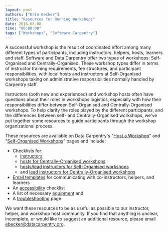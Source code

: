 ```yaml
---
layout: post
authors: ["Erin Becker"]
title: "Resources for Running Workshops"
date: 2016-08-08
time: "00:08:00"
tags: ["Workshops", "Software Carpentry"]
---
```


A successful workshop is the result of coordinated effort among many different types of participants,
including instructors, helpers, hosts, learners and staff.
Software and Data Carpentry offer two types of workshops:
Self-Organised and Centrally-Organised.
These workshop types differ in terms of instructor training requirements,
fee structures,
and participant responsibilities,
with local hosts and instructors at Self-Organised workshops taking on administrative responsibilities
normally handled by Carpentry staff.  

Instructors (both new and experienced) and workshop hosts
often have questions about their roles in workshops logistics,
especially with how their responsibilities differ
between Self-Organised and Centrally-Organised workshops.
To help clarify the roles played by the different participants,
and the differences between self- and Centrally-Organised workshops,
we've put together some resources
to guide participants through the workshop organizational process.  

These resources are available on Data Carpentry's
"[Host a Workshop]({{site.dc_url}}/workshops-host/)"
and "[Self-Organised Workshops]({{site.dc_url}}/self-organized-workshops/)" pages
and include:  

- Checklists for:  
    - [instructors]({{site.dc_url}}/instructor-checklist/)  
    - [hosts for Centrally-Organised workshops]({{site.dc_url}}/host-checklist/)
    - [hosts/lead instructors for Self-Organised workshops]({{site.dc_url}}/self-org-lead/) 
    - and [lead instructors for Centrally-Organised workshops]({{site.dc_url}}/hosted-lead/)  
- [Email templates]({{site.dc_url}}/email-templates/) for communicating with co-instructors, helpers, and learners  
- An [accessibility]({{site.dc_url}}/accessibility/) checklist  
- A list of necessary [equipment]({{site.dc_url}}/equipment-checklist/) and  
- A [troubleshooting]({{site.dc_url}}/troubleshooting/) page  

We want these resources to be as useful as possible
to our instructor, helper, and workshop host community.
If you find that anything is unclear, incomplete, or would like to suggest an additional resource,
please email [ebecker@datacarpentry.org](mailto:ebecker@datacarpentry.org).
